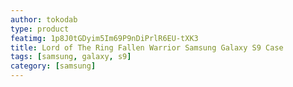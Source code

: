 ```yaml
---
author: tokodab
type: product
featimg: 1p8J0tGDyim5Im69P9nDiPrlR6EU-tXK3
title: Lord of The Ring Fallen Warrior Samsung Galaxy S9 Case
tags: [samsung, galaxy, s9]
category: [samsung]
---
```

